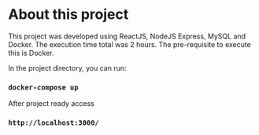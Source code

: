 # About this project

This project was developed using ReactJS, NodeJS Express, MySQL and Docker. The execution time total was 2 hours. The pre-requisite to execute this is Docker.

In the project directory, you can run:

### `docker-compose up`

After project ready access

### `http://localhost:3000/`
